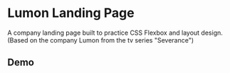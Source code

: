 # Lumon Landing Page

A company landing page built to practice CSS Flexbox and layout design.
(Based on the company Lumon from the tv series "Severance")

## Demo
